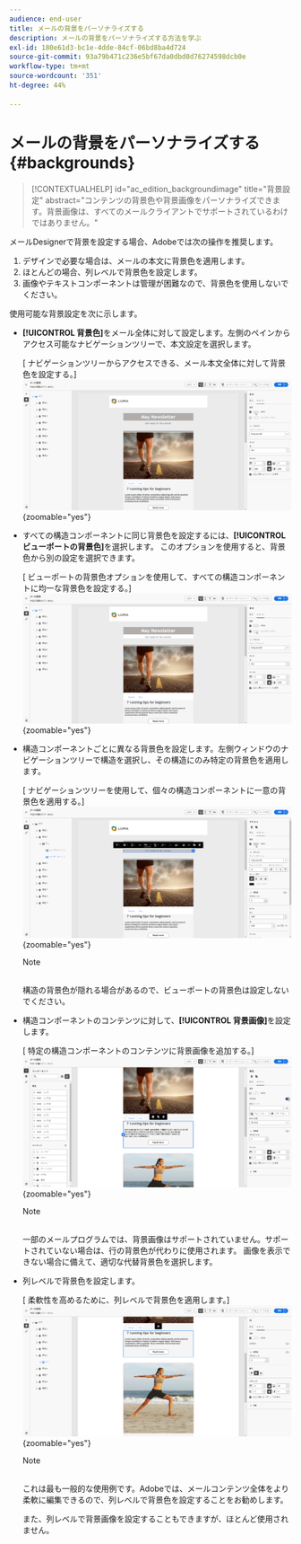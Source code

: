 ```yaml
---
audience: end-user
title: メールの背景をパーソナライズする
description: メールの背景をパーソナライズする方法を学ぶ
exl-id: 180e61d3-bc1e-4dde-84cf-06bd8ba4d724
source-git-commit: 93a79b471c236e5bf67da0dbd0d76274598dcb0e
workflow-type: tm+mt
source-wordcount: '351'
ht-degree: 44%

---
```


# メールの背景をパーソナライズする {#backgrounds}

>[!CONTEXTUALHELP]
>id="ac_edition_backgroundimage"
>title="背景設定"
>abstract="コンテンツの背景色や背景画像をパーソナライズできます。背景画像は、すべてのメールクライアントでサポートされているわけではありません。"

メールDesignerで背景を設定する場合、Adobeでは次の操作を推奨します。

1. デザインで必要な場合は、メールの本文に背景色を適用します。
1. ほとんどの場合、列レベルで背景色を設定します。
1. 画像やテキストコンポーネントは管理が困難なので、背景色を使用しないでください。

使用可能な背景設定を次に示します。

* **[!UICONTROL 背景色]**&#x200B;をメール全体に対して設定します。左側のペインからアクセス可能なナビゲーションツリーで、本文設定を選択します。

  [ ナビゲーションツリーからアクセスできる、メール本文全体に対して背景色を設定する。]\
  ![](assets/background_1.png){zoomable="yes"}

* すべての構造コンポーネントに同じ背景色を設定するには、**[!UICONTROL ビューポートの背景色]**&#x200B;を選択します。 このオプションを使用すると、背景色から別の設定を選択できます。

  [ ビューポートの背景色オプションを使用して、すべての構造コンポーネントに均一な背景色を設定する。]\
  ![](assets/background_2.png){zoomable="yes"}

* 構造コンポーネントごとに異なる背景色を設定します。左側ウィンドウのナビゲーションツリーで構造を選択し、その構造にのみ特定の背景色を適用します。

  [ ナビゲーションツリーを使用して、個々の構造コンポーネントに一意の背景色を適用する。]\
  ![](assets/background_3.png){zoomable="yes"}

  >[!NOTE]
  >\
  >構造の背景色が隠れる場合があるので、ビューポートの背景色は設定しないでください。

* 構造コンポーネントのコンテンツに対して、**[!UICONTROL 背景画像]**&#x200B;を設定します。

  [ 特定の構造コンポーネントのコンテンツに背景画像を追加する。]\
  ![](assets/background_4.png){zoomable="yes"}

  >[!NOTE]
  >\
  >一部のメールプログラムでは、背景画像はサポートされていません。サポートされていない場合は、行の背景色が代わりに使用されます。 画像を表示できない場合に備えて、適切な代替背景色を選択します。

* 列レベルで背景色を設定します。

  [ 柔軟性を高めるために、列レベルで背景色を適用します。]\
  ![](assets/background_5.png){zoomable="yes"}

  >[!NOTE]
  >\
  >これは最も一般的な使用例です。Adobeでは、メールコンテンツ全体をより柔軟に編集できるので、列レベルで背景色を設定することをお勧めします。

  また、列レベルで背景画像を設定することもできますが、ほとんど使用されません。